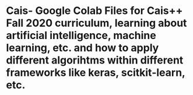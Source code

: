 # Cais- Google Colab Files for Cais++ Fall 2020 curriculum, learning about artificial intelligence, machine learning, etc. and how to apply different algorihtms within different frameworks like keras, scitkit-learn, etc. 
